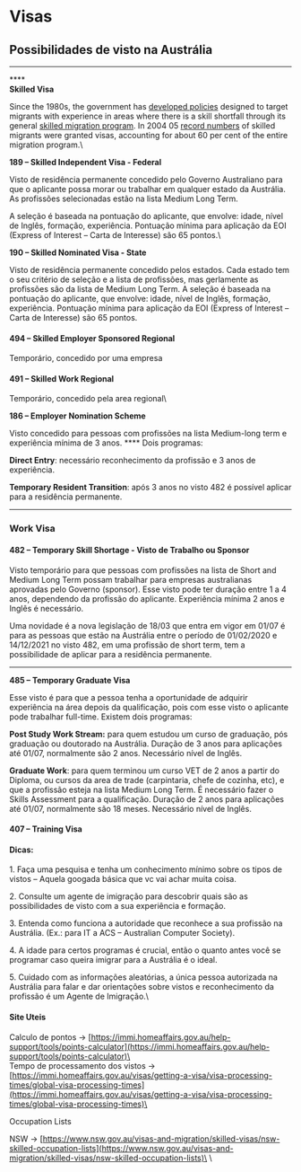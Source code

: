 # Visas

## **Possibilidades de visto na Austrália**

****

****\
**Skilled Visa**

Since the 1980s, the government has [developed policies](http://www.education.monash.edu.au/centres/ceet/docs/workingpapers/wp33dec00teicher.pdf) designed to target migrants with experience in areas where there is a skill shortfall through its general [skilled migration program](http://www.immi.gov.au/skilled/general-skilled-migration/index.htm). In 2004 05 [record numbers](http://parlinfoweb.aph.gov.au/piweb/TranslateWIPILink.aspx?Folder=pressrel\&Criteria=CITATION\_ID:RJSG6;) of skilled migrants were granted visas, accounting for about 60 per cent of the entire migration program.\


**189 – Skilled Independent Visa - Federal**&#x20;

Visto de residência permanente concedido pelo Governo Australiano para que o aplicante possa morar ou trabalhar em qualquer estado da Austrália. As profissões selecionadas estão na lista Medium Long Term.

&#x20;A seleção é baseada na pontuação do aplicante, que envolve: idade, nível de Inglês, formação, experiência. Pontuação mínima para aplicação da EOI (Express of Interest – Carta de Interesse) são 65 pontos.\


**190 – Skilled Nominated Visa - State**

Visto de residência permanente concedido pelos estados. Cada estado tem o seu critério de seleção e a lista de profissões, mas gerlamente as profissões são da lista de Medium Long Term. A seleção é baseada na pontuação do aplicante, que envolve: idade, nível de Inglês, formação, experiência. Pontuação mínima para aplicação da EOI (Express of Interest – Carta de Interesse) são 65 pontos.

#### 494 – Skilled Employer Sponsored Regional&#x20;

Temporário, concedido por uma empresa

#### 491 – Skilled Work Regional&#x20;

Temporário, concedido pela area regional\


**186 – Employer Nomination Scheme**

Visto concedido para pessoas com profissões na lista Medium-long term e experiência mínima de 3 anos. **** Dois programas:

**Direct Entry**: necessário reconhecimento da profissão e 3 anos de experiência.

**Temporary Resident Transition**: após 3 anos no visto 482 é possível aplicar para a residência permanente.

****

### **Work Visa**

#### **482 – Temporary Skill Shortage - Visto de Trabalho ou Sponsor**

Visto temporário para que pessoas com profissões na lista de Short and Medium Long Term possam trabalhar para empresas australianas aprovadas pelo Governo (sponsor). Esse visto pode ter duração entre 1 a 4 anos, dependendo da profissão do aplicante. Experiência mínima 2 anos e Inglês é necessário.

Uma novidade é a nova legislação de 18/03 que entra em vigor em 01/07 é para as pessoas que estão na Austrália entre o período de 01/02/2020 e 14/12/2021 no visto 482, em uma profissão de short term, tem a possibilidade de aplicar para a residência permanente.&#x20;

****

**485 – Temporary Graduate Visa**

Esse visto é para que a pessoa tenha a oportunidade de adquirir experiência na área depois da qualificação, pois com esse visto o aplicante pode trabalhar full-time. Existem dois programas:

**Post Study Work Stream:** para quem estudou um curso de graduação, pós graduação ou doutorado na Austrália. Duração de 3 anos para aplicações até 01/07, normalmente são 2 anos. Necessário nível de Inglês.

**Graduate Work**: para quem terminou um curso VET de 2 anos a partir do Diploma, ou cursos da area de trade (carpintaria, chefe de cozinha, etc), e que a profissão esteja na lista Medium Long Term. É necessário fazer o Skills Assessment para a qualificação. Duração de 2 anos para aplicações até 01/07, normalmente são 18 meses. Necessário nível de Inglês.

#### 407 – Training Visa



#### Dicas:

1\.     Faça uma pesquisa e tenha um conhecimento mínimo sobre os tipos de vistos – Aquela googada básica que vc vai achar muita coisa.

2\.     Consulte um agente de imigração para descobrir quais são as possibilidades de visto com a sua experiência e formação.

3\.     Entenda como funciona a autoridade que reconhece a sua profissão na Austrália. (Ex.: para IT a ACS – Australian Computer Society).

4\.     A idade para certos programas é crucial, então o quanto antes você se programar caso queira imigrar para a Austrália é o ideal.

5\.     Cuidado com as informações aleatórias, a única pessoa autorizada na Austrália para falar e dar orientações sobre vistos e reconhecimento da profissão é um Agente de Imigração.\


#### Site Uteis

Calculo de pontos -> [https://immi.homeaffairs.gov.au/help-support/tools/points-calculator](https://immi.homeaffairs.gov.au/help-support/tools/points-calculator)\
\
Tempo de processamento dos vistos -> [https://immi.homeaffairs.gov.au/visas/getting-a-visa/visa-processing-times/global-visa-processing-times](https://immi.homeaffairs.gov.au/visas/getting-a-visa/visa-processing-times/global-visa-processing-times)\


Occupation Lists&#x20;

NSW -> [https://www.nsw.gov.au/visas-and-migration/skilled-visas/nsw-skilled-occupation-lists](https://www.nsw.gov.au/visas-and-migration/skilled-visas/nsw-skilled-occupation-lists)\
\


&#x20;
